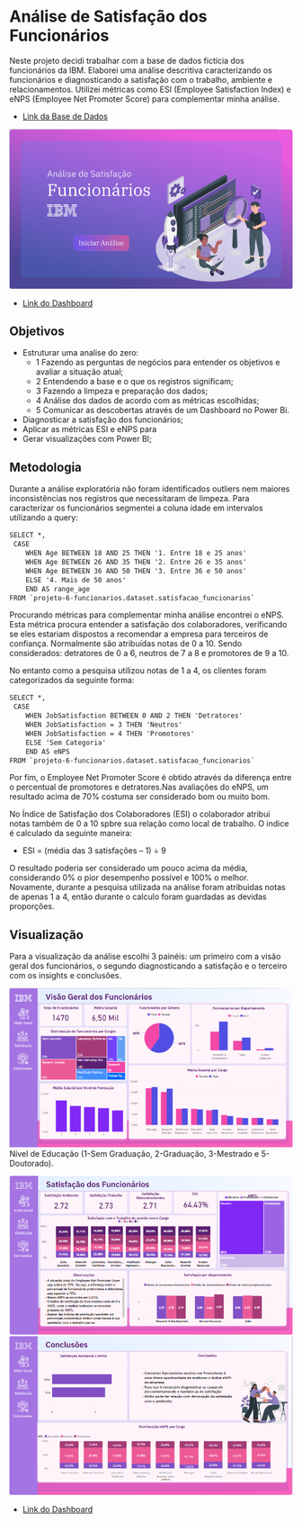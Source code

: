 #  Análise de Satisfação dos Funcionários

Neste projeto decidi trabalhar com a base de dados fictícia dos funcionários da IBM. Elaborei uma análise descritiva caracterizando os funcionários e diagnosticando a satisfação com o trabalho, ambiente e relacionamentos. Utilizei métricas como ESI (Employee Satisfaction Index) e eNPS (Employee Net Promoter Score) para complementar minha análise.
 - [Link da Base de Dados](https://www.kaggle.com/datasets/pavansubhasht/ibm-hr-analytics-attrition-dataset)

![Capa da apresentação do projeto](https://github.com/Anacaloi/certificacao-ibm-laboratoria/blob/main/p6-rh/img/capa.png)

 - [Link do Dashboard](https://app.powerbi.com/reportEmbed?reportId=073ab56f-945d-413f-90ed-ad460c31600a&autoAuth=true&ctid=7829281c-161b-472f-871d-d276668eae0e)
## Objetivos
- Estruturar uma analise do zero:
  - 1 Fazendo as perguntas de negócios para entender os objetivos e avaliar a situação atual;
  - 2 Entendendo a base e o que os registros significam;
  - 3 Fazendo a limpeza e preparação dos dados;
  - 4 Análise dos dados de acordo com as métricas escolhidas;
  - 5 Comunicar as descobertas através de um Dashboard no Power Bi.
 - Diagnosticar a satisfação dos funcionários;
 - Aplicar as métricas ESI e eNPS para 
- Gerar visualizações com Power BI;

## Metodologia
Durante a análise exploratória não foram identificados outliers nem maiores inconsistências nos registros que necessitaram de limpeza.
Para caracterizar os funcionários segmentei a coluna idade em intervalos utilizando a query:

```
SELECT *,
 CASE 
    WHEN Age BETWEEN 18 AND 25 THEN '1. Entre 18 e 25 anos' 
    WHEN Age BETWEEN 26 AND 35 THEN '2. Entre 26 e 35 anos' 
    WHEN Age BETWEEN 36 AND 50 THEN '3. Entre 36 e 50 anos' 
    ELSE '4. Mais de 50 anos' 
    END AS range_age
FROM `projeto-6-funcionarios.dataset.satisfacao_funcionarios` 
```

Procurando métricas para complementar minha análise encontrei o eNPS. Esta métrica procura entender a satisfação dos colaboradores, verificando se eles estariam dispostos a recomendar a empresa para terceiros de confiança. Normalmente são atribuídas notas de 0 a 10. Sendo considerados: detratores de 0 a 6, neutros de 7 a 8 e promotores de 9 a 10. 

No entanto como a pesquisa utilizou notas de 1 a 4, os clientes foram categorizados da seguinte forma:

```
SELECT *,
 CASE 
    WHEN JobSatisfaction BETWEEN 0 AND 2 THEN 'Detratores' 
    WHEN JobSatisfaction = 3 THEN 'Neutros' 
    WHEN JobSatisfaction = 4 THEN 'Promotores' 
    ELSE 'Sem Categoria' 
    END AS eNPS
FROM `projeto-6-funcionarios.dataset.satisfacao_funcionarios` 
```
Por fim, o Employee Net Promoter Score é obtido através da diferença entre o percentual de promotores e detratores.Nas avaliações do eNPS, um resultado acima de 70% costuma ser considerado bom ou muito bom.<br>

No Índice de Satisfação dos Colaboradores (ESI) o colaborador atribui notas também de 0 a 10 spbre sua relação como local de trabalho. O indice é calculado da seguinte maneira:
- ESI = (média das 3 satisfações – 1) ÷ 9<br>

O resultado poderia ser considerado um pouco acima da média, considerando 0% o pior desempenho possível e 100% o melhor. Novamente, durante a pesquisa utilizada na análise foram atribuidas notas de apenas 1 a 4, então durante o calculo foram guardadas as devidas proporções.


## Visualização
Para a visualização da análise escolhi 3 painéis: um primeiro com a visão geral dos funcionários, o segundo diagnosticando a satisfação e o terceiro com os insights e conclusões.

![Página do Dashboard com a Visão Geral dos Funcionários](https://github.com/Anacaloi/certificacao-ibm-laboratoria/blob/main/p6-rh/img/1-visao-geral.png)<br>
Nível de Educação (1-Sem Graduação, 2-Graduação, 3-Mestrado e 5-Doutorado).

![Página do Dashboard com a Satisfação dos Funcionários](https://github.com/Anacaloi/certificacao-ibm-laboratoria/blob/main/p6-rh/img/2-satisfacao.png)<br>
![Página de conclusões](https://github.com/Anacaloi/certificacao-ibm-laboratoria/blob/main/p6-rh/img/3-conclusoes.png)<br>


 - [Link do Dashboard](https://app.powerbi.com/reportEmbed?reportId=073ab56f-945d-413f-90ed-ad460c31600a&autoAuth=true&ctid=7829281c-161b-472f-871d-d276668eae0e)


